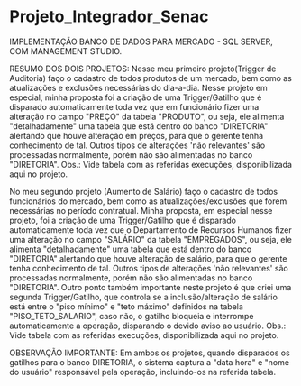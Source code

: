 # Projeto_Integrador_Senac
IMPLEMENTAÇÃO BANCO DE DADOS PARA MERCADO  -  SQL SERVER, COM MANAGEMENT STUDIO. 

RESUMO DOS DOIS PROJETOS:
Nesse meu primeiro projeto(Trigger de Auditoria) faço o cadastro de todos produtos de um mercado, bem como as atualizações e exclusões necessárias do dia-a-dia. Nesse projeto em especial, minha proposta foi a criação de uma Trigger/Gatilho que é disparado automaticamente toda vez que em funcionário fizer uma alteração no campo "PREÇO" da tabela "PRODUTO", ou seja,  ele alimenta "detalhadamente" uma tabela que está dentro do banco "DIRETORIA" alertando que houve alteração em preços, para que o gerente tenha conhecimento de tal. Outros tipos de alterações 'não relevantes' são processadas normalmente, porém não são alimentadas no banco "DIRETORIA". 
Obs.: Vide tabela com as referidas execuções, disponibilizada aqui no projeto.

No meu segundo projeto (Aumento de Salário) faço o cadastro de todos funcionários do mercado, bem como as atualizações/exclusões que forem necessárias no período contratual. Minha proposta, em especial nesse projeto,  foi a criação de uma Trigger/Gatilho que é disparado automaticamente toda vez que o Departamento de Recursos Humanos fizer uma alteração no campo "SALÁRIO" da tabela "EMPREGADOS", ou seja,  ele alimenta "detalhadamente" uma tabela que está dentro do banco "DIRETORIA" alertando que houve alteração de salário, para que o gerente tenha conhecimento de tal. Outros tipos de alterações 'não relevantes' são processadas normalmente, porém não são alimentadas no banco "DIRETORIA". Outro ponto também  importante neste projeto é que criei uma segunda Trigger/Gatilho, que controla se a inclusão/alteração de salário está entre o "piso mínimo" e "teto máximo" definidos na tabela "PISO_TETO_SALARIO", caso não, o gatilho bloqueia e interrompe automaticamente a operação, disparando o devido aviso ao usuário.
Obs.: Vide tabela com as referidas execuções, disponibilizada aqui no projeto.

OBSERVAÇÃO IMPORTANTE: Em ambos os projetos, quando disparados os gatilhos para o banco DIRETORIA, o sistema captura a "data hora" e "nome do usuário" responsável pela operação, incluindo-os na referida tabela.
 
